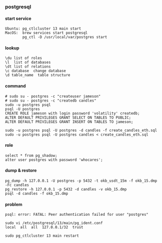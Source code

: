 

### postgresql

#### start service

    Ubuntu: pg_ctlcluster 13 main start
    MacOS:  brew services start postgresql
            pg_ctl -D /usr/local/var/postgres start

#### lookup

    \du list of roles
    \l  list of databases
    \dt list of relations
    \c database  change database
    \d table_name  table structure

#### command

    # sudo su - postgres -c "createuser jameson"
    # sudo su - postgres -c "createdb candles"
    sudo -u postgres psql
    psql -U postgres
    CREATE ROLE jameson with login password 'volatility' createdb;
    ALTER DEFAULT PRIVILEGES GRANT SELECT ON TABLES TO PUBLIC;
    ALTER DEFAULT PRIVILEGES GRANT INSERT ON TABLES TO jameson;

    sudo -u postgres psql -U postgres -d candles -f create_candles_eth.sql
    sudo -u postgres psql -U postgres candles < create_candles_eth.sql

#### role

    select * from pg_shadow;
    alter user postgres with password 'whocares';

#### dump & restore

    pg_dump -h 127.0.0.1 -U postgres -p 5432 -t okb_usdt_15m -f okb_15.dmp -Fc candles
    pg_restore -h 127.0.0.1 -p 5432 -d candles -v okb_15.dmp
    psql -d candles -f okb_15.dmp

#### problem

    psql: error: FATAL: Peer authentication failed for user "postgres"
    
    sudo vi /etc/postgresql/13/main/pg_ident.conf
    local  all  all  127.0.0.1/32  trust

    sudo pg_ctlcluster 13 main restart